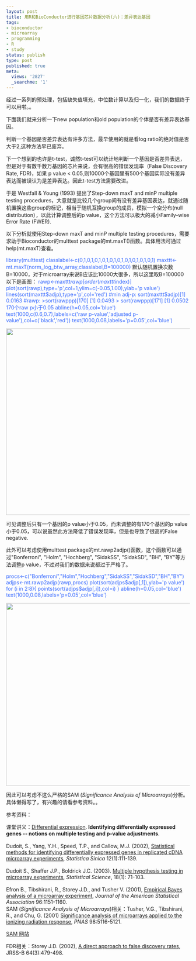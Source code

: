 ```yaml
---
layout: post
title: 用R和BioConductor进行基因芯片数据分析(六)：差异表达基因
tags:
- bioconductor
- microarray
- programming
- R
- study
status: publish
type: post
published: true
meta:
  views: '2827'
  _searchme: '1'
---
```

经过一系列的预处理，包括缺失值填充，中位数计算以及归一化，我们的数据终于可以用啦。。

下面我们就来分析一下new population和old population的个体是否有差异表达基因。

判断一个基因是否差异表达有许多方法，最早使用的就是看log ratio的绝对值是否大于2,这种方法早已废弃。

下一个想到的也许是t-test，诚然t-test可以统计地判断一个基因是否差异表达，但是对于有数千数万基因的芯片来说，会有很高的错误发现率（False Discovery Rate, FDR)，如果 p value &lt; 0.05,则10000个基因里有500个基因实际没有差异表达而被误认为是差异表达。因此t-test方法需要改进。

于是 Westfall &amp; Young (1993) 提出了Step-down maxT and minP multiple testing procedures，大意就是比较几个group间有没有差异基因表达，就通过随机置换这些group的标记，相当于随机互换group的成员，模拟一个空分布(null distribution），以此计算调整后的p value，这个方法可以极大的减小Family-wise Error Rate (FWER).

以下分析就使用Step-down maxT and minP multiple testing procedures，需要求助于Bioconductor的multtest package的mt.maxT()函数。具体用法可通过help(mt.maxT)查看。

<font color="#3366ff">library(multtest)
classlabel&lt;-c(0,1,0,1,0,1,0,1,0,1,0,1,0,1,0,1,0,1,0,1)
maxttt&lt;-mt.maxT(norm_log_btw_array,classlabel,B=100000)</font>
默认随机置换次数B=10000，对于microarray来说B应该比10000大很多，所以这里取B=100000
以下是画图：
<font color="#3366ff"> rawp&lt;-maxttt$rawp[order(maxttt$index)]
plot(sort(rawp),type='p',col=1,ylim=c(-0.05,1.00),ylab='p value')
lines(sort(maxttt$adjp),type='p',col='red')
#min adj-p: sort(maxttt$adjp)[1] 0.0163
#rawp: &gt;sort(rawppp)[170]  [1] 0.0493 &gt; sort(rawppp)[171]  [1] 0.0502 170个raw p小于0.05
abline(h=0.05,col='blue')
text(1000,c(0.6,0.7),labels=c('raw p-value','adjusted p-value'),col=c('black','red'))
text(1000,0.08,labels='p=0.05',col='blue')</font>

<a href="http://azaleasays.com/wp-content/uploads/2010/07/pvalue.jpg"><img src="http://azaleasays.com/wp-content/uploads/2010/07/pvalue.jpg" height="510" width="542" /></a>

可见调整后只有一个基因的p value小于0.05，而未调整的有170个基因的p value小于0.05，可以说虽然此方法降低了错误发现率，但是也导致了很高的False negative.

此外可以考虑使用multtest package的mt.rawp2adjp()函数，这个函数可以通过"Bonferroni", "Holm", "Hochberg", "SidakSS", "SidakSD", "BH", "BY"等方法调整p value，不过对我们的数据来说都过于严格了。

<font color="#3366ff">procs&lt;-c("Bonferroni","Holm","Hochberg","SidakSS","SidakSD","BH","BY")
adjps&lt;-mt.rawp2adjp(rawp,procs)
plot(sort(adjps$adjp[,1]),ylab='p value')
for (i in 2:8){
points(sort(adjps$adjp[,i]),col=i)
}
abline(h=0.05,col='blue')
text(1000,0.08,labels='p=0.05',col='blue')</font>

<a href="http://azaleasays.files.wordpress.com/2008/05/adjps.jpg"><img src="http://azaleasays.files.wordpress.com/2008/05/adjps.jpg" height="500" width="536" /></a>

因此可以考虑不这么严格的SAM (<em>Significance Analysis of Microarrays</em>)分析。具体懒得写了，有兴趣的请看参考资料。。

参考资料：
<p style="margin:0 0 .0001pt;">课堂讲义：<a href="http://www.stat.psu.edu/%7Echiaro/BioinfoII_08/Diff_Expr.pdf"><span class="GramE">Differential expression</span></a><span class="GramE">.</span><strong> Identifying differentially expressed genes -- notions on multiple testing and p-value adjustments</strong>.</p>
<p style="margin:0 0 .0001pt;">&nbsp;</p>
<p style="margin:0 0 .0001pt;"><span class="SpellE">Dudoit</span>, S., Yang, Y.H., Speed, T.P., and Callow, M.J. (2002), <a href="http://www.stat.berkeley.edu/users/sandrine/Docs/Papers/sinica.final.pdf">Statistical methods for identifying differentially expressed genes in replicated <span class="SpellE">cDNA</span> microarray experiments</a>,  <span class="SpellE"><em>Statistica</em></span><em> <span class="SpellE">Sinica</span></em> 12(1):111-139.</p>
<p style="margin:0 0 .0001pt;">&nbsp;</p>
<p style="margin:0 0 .0001pt;"><span class="SpellE">Dudoit</span> S., Shaffer J.P., <span class="SpellE">Boldrick</span> J.C. (2003). <a href="http://www.stat.berkeley.edu/%7Esandrine/Docs/Papers/StatSci2003Final.pdf">Multiple hypothesis testing in microarray experiments</a>, <em>Statistical Science</em>, 18(1): 71-103.</p>
<p style="margin:0 0 .0001pt;">&nbsp;</p>
<p style="margin:0 0 .0001pt;"><span class="GramE"><span class="SpellE">Efron</span></span> B., <span class="SpellE">Tibshirani</span>, R., Storey J.D., and <span class="SpellE">Tusher</span> V. (2001), <a href="http://links.jstor.org/sici?sici=0162-1459%28200112%2996%3A456%3C1151%3AEBAOAM%3E2.0.CO%3B2-W">Empirical <span class="SpellE">Bayes</span> analysis of a microarray experiment</a>, <em>Journal of the American Statistical Association</em> 96:1151-1160.</p>
SAM (<em>Significance Analysis of Microarrays</em>)相关：<span class="SpellE">Tusher</span>, V.G., <span class="SpellE">Tibshirani</span>, R., and Chu, G. (2001) <a href="http://www-stat.stanford.edu/%7Etibs/SAM/pnassam.pdf">Significance analysis of microarrays applied to the ionizing radiation response</a>, <em>PNAS</em> 98:5116-5121.

<a href="http://www-stat.stanford.edu/%7Etibs/SAM/">SAM 网站</a>

FDR相关：Storey J.D. (2002), <a href="http://www.blackwell-synergy.com/links/doi/10.1111%2F1467-9868.00346"><span class="GramE">A</span> direct approach to false discovery rates</a>, JRSS-B 64(3):479-498.
